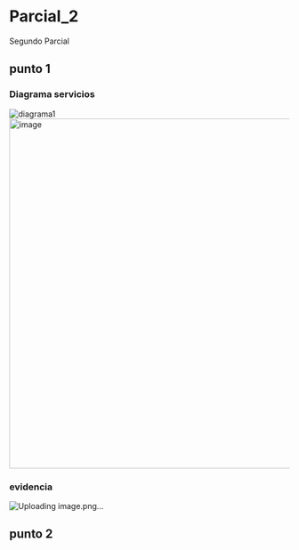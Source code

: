 # Parcial_2
Segundo Parcial
## punto 1
### Diagrama servicios
![diagrama1](https://github.com/user-attachments/assets/08014d0f-b301-4135-95cc-4a0cfa58ec79)
<img width="866" height="629" alt="image" src="https://github.com/user-attachments/assets/39e1fafb-7a8e-46ce-aac5-15f7ce2154cf" />


### evidencia

![Uploading image.png…]()

## punto 2
